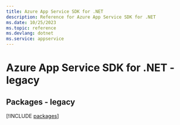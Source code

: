 ```yaml
---
title: Azure App Service SDK for .NET
description: Reference for Azure App Service SDK for .NET
ms.date: 10/25/2023
ms.topic: reference
ms.devlang: dotnet
ms.service: appservice
---
```

# Azure App Service SDK for .NET - legacy
## Packages - legacy
[!INCLUDE [packages](app-service-index.md)]